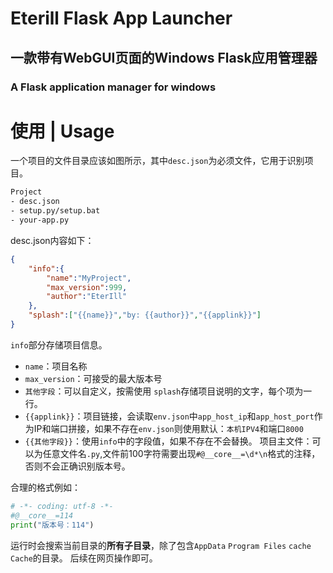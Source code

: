 # Eterill Flask App Launcher
## 一款带有WebGUI页面的Windows Flask应用管理器
### A Flask application manager for windows

# 使用 | Usage
一个项目的文件目录应该如图所示，其中`desc.json`为必须文件，它用于识别项目。
```bash
Project
- desc.json
- setup.py/setup.bat
- your-app.py
```
desc.json内容如下：
```json
{
    "info":{
        "name":"MyProject",
        "max_version":999,
        "author":"EterIll"
    },
    "splash":["{{name}}","by: {{author}}","{{applink}}"]
}
```
`info`部分存储项目信息。
- `name`：项目名称
- `max_version`：可接受的最大版本号
- `其他字段`：可以自定义，按需使用
`splash`存储项目说明的文字，每个项为一行。
- `{{applink}}`：项目链接，会读取`env.json`中`app_host_ip`和`app_host_port`作为IP和端口拼接，如果不存在`env.json`则使用默认：`本机IPV4`和端口`8000`
- `{{其他字段}}`：使用`info`中的字段值，如果不存在不会替换。
项目主文件：可以为任意文件名`.py`,文件前100字符需要出现`#@__core__=\d*\n`格式的注释，否则不会正确识别版本号。

合理的格式例如：
```python
# -*- coding: utf-8 -*-
#@__core__=114
print("版本号：114")
```
运行时会搜索当前目录的**所有子目录**，除了包含`AppData` `Program Files` `cache` `Cache`的目录。
后续在网页操作即可。